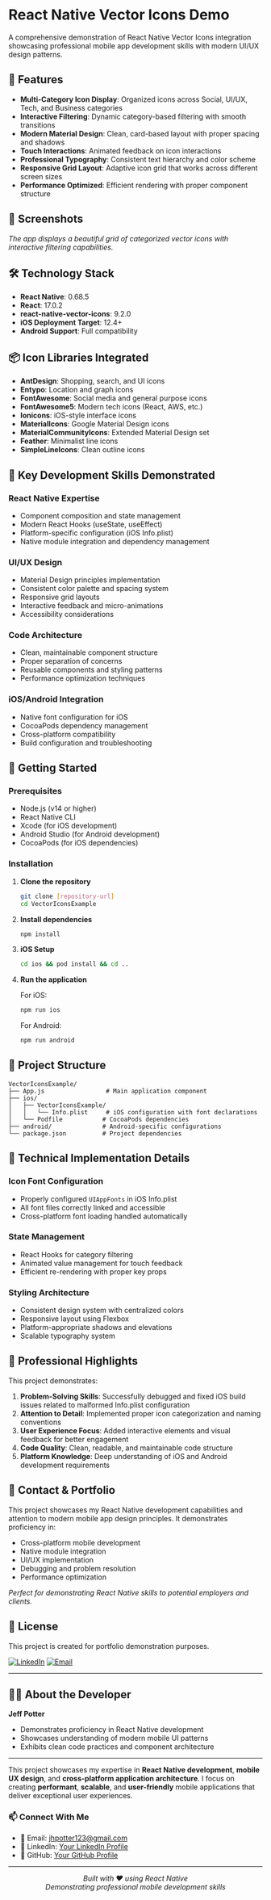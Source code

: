 # React Native Vector Icons Demo

A comprehensive demonstration of React Native Vector Icons integration showcasing professional mobile app development skills with modern UI/UX design patterns.

## 🚀 Features

- **Multi-Category Icon Display**: Organized icons across Social, UI/UX, Tech, and Business categories
- **Interactive Filtering**: Dynamic category-based filtering with smooth transitions
- **Modern Material Design**: Clean, card-based layout with proper spacing and shadows
- **Touch Interactions**: Animated feedback on icon interactions
- **Professional Typography**: Consistent text hierarchy and color scheme
- **Responsive Grid Layout**: Adaptive icon grid that works across different screen sizes
- **Performance Optimized**: Efficient rendering with proper component structure

## 📱 Screenshots

*The app displays a beautiful grid of categorized vector icons with interactive filtering capabilities.*

## 🛠 Technology Stack

- **React Native**: 0.68.5
- **React**: 17.0.2
- **react-native-vector-icons**: 9.2.0
- **iOS Deployment Target**: 12.4+
- **Android Support**: Full compatibility

## 📦 Icon Libraries Integrated

- **AntDesign**: Shopping, search, and UI icons
- **Entypo**: Location and graph icons
- **FontAwesome**: Social media and general purpose icons
- **FontAwesome5**: Modern tech icons (React, AWS, etc.)
- **Ionicons**: iOS-style interface icons
- **MaterialIcons**: Google Material Design icons
- **MaterialCommunityIcons**: Extended Material Design set
- **Feather**: Minimalist line icons
- **SimpleLineIcons**: Clean outline icons

## 🎨 Key Development Skills Demonstrated

### **React Native Expertise**
- Component composition and state management
- Modern React Hooks (useState, useEffect)
- Platform-specific configuration (iOS Info.plist)
- Native module integration and dependency management

### **UI/UX Design**
- Material Design principles implementation
- Consistent color palette and spacing system
- Responsive grid layouts
- Interactive feedback and micro-animations
- Accessibility considerations

### **Code Architecture**
- Clean, maintainable component structure
- Proper separation of concerns
- Reusable components and styling patterns
- Performance optimization techniques

### **iOS/Android Integration**
- Native font configuration for iOS
- CocoaPods dependency management
- Cross-platform compatibility
- Build configuration and troubleshooting

## 🚀 Getting Started

### Prerequisites
- Node.js (v14 or higher)
- React Native CLI
- Xcode (for iOS development)
- Android Studio (for Android development)
- CocoaPods (for iOS dependencies)

### Installation

1. **Clone the repository**
   ```bash
   git clone [repository-url]
   cd VectorIconsExample
   ```

2. **Install dependencies**
   ```bash
   npm install
   ```

3. **iOS Setup**
   ```bash
   cd ios && pod install && cd ..
   ```

4. **Run the application**
   
   For iOS:
   ```bash
   npm run ios
   ```
   
   For Android:
   ```bash
   npm run android
   ```

## 📁 Project Structure

```
VectorIconsExample/
├── App.js                 # Main application component
├── ios/
│   ├── VectorIconsExample/
│   │   └── Info.plist     # iOS configuration with font declarations
│   └── Podfile           # CocoaPods dependencies
├── android/              # Android-specific configurations
└── package.json          # Project dependencies
```

## 🔧 Technical Implementation Details

### Icon Font Configuration
- Properly configured `UIAppFonts` in iOS Info.plist
- All font files correctly linked and accessible
- Cross-platform font loading handled automatically

### State Management
- React Hooks for category filtering
- Animated value management for touch feedback
- Efficient re-rendering with proper key props

### Styling Architecture
- Consistent design system with centralized colors
- Responsive layout using Flexbox
- Platform-appropriate shadows and elevations
- Scalable typography system

## 🎯 Professional Highlights

This project demonstrates:

1. **Problem-Solving Skills**: Successfully debugged and fixed iOS build issues related to malformed Info.plist configuration
2. **Attention to Detail**: Implemented proper icon categorization and naming conventions
3. **User Experience Focus**: Added interactive elements and visual feedback for better engagement
4. **Code Quality**: Clean, readable, and maintainable code structure
5. **Platform Knowledge**: Deep understanding of iOS and Android development requirements

## 🤝 Contact & Portfolio

This project showcases my React Native development capabilities and attention to modern mobile app design principles. It demonstrates proficiency in:

- Cross-platform mobile development
- Native module integration
- UI/UX implementation
- Debugging and problem resolution
- Performance optimization

*Perfect for demonstrating React Native skills to potential employers and clients.*

## 📄 License

This project is created for portfolio demonstration purposes.

[![LinkedIn](https://img.shields.io/badge/LinkedIn-Connect-blue.svg)](https://www.linkedin.com/in/jeffrey-potter-14196028/)
[![Email](https://img.shields.io/badge/Email-Contact-red.svg)](mailto:jhpotter123@gmail.com)

---

## 👨‍💻 About the Developer

**Jeff Potter**
- Demonstrates proficiency in React Native development
- Showcases understanding of modern mobile UI patterns
- Exhibits clean code practices and component architecture
---

This project showcases my expertise in **React Native development**, **mobile UX design**, and **cross-platform application architecture**. I focus on creating **performant**, **scalable**, and **user-friendly** mobile applications that deliver exceptional user experiences.

### 📫 Connect With Me
- 📧 Email: [jhpotter123@gmail.com]((mailto:jhpotter123@gmail.com))
- 💼 LinkedIn: [Your LinkedIn Profile](https://www.linkedin.com/in/jeffrey-potter-14196028/)
- 🐙 GitHub: [Your GitHub Profile](https://github.com/jhpotter123)

---

<p align="center">
  <i>Built with ❤️ using React Native</i><br>
  <i>Demonstrating professional mobile development skills</i>
</p>

